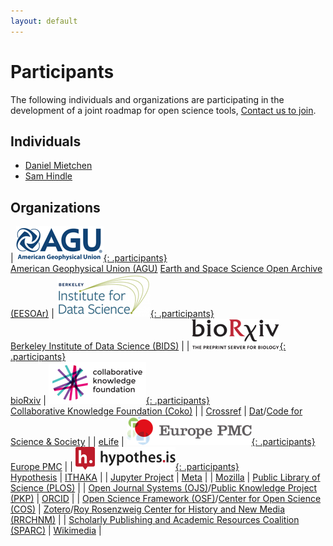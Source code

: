 ```yaml
---
layout: default
---
```


<style>
  td {
    border:none;
    padding: 1em;
  }
</style>

# Participants
The following individuals and organizations are participating in the development of a joint roadmap for open science tools, <a href="mailto:info@jrost.org" title="email JROST">Contact us to join</a>.

## Individuals
* [Daniel Mietchen](https://dsi.virginia.edu/people/daniel-mietchen)
* [Sam Hindle](https://twitter.com/hindlesamantha)

## Organizations

| [![American Geophysical Union (AGU) logo](/assets/img/AGU.png){: .participants}](https://sites.agu.org/)<br />[American Geophysical Union (AGU)](https://sites.agu.org/) [Earth and Space Science Open Archive (EESOAr)](https://www.essoar.org/) | [![Berkeley Institute of Data Science (BIDS) logo](/assets/img/BIDS.png){: .participants}](https://bids.berkeley.edu/)<br />[Berkeley Institute of Data Science (BIDS)](https://bids.berkeley.edu/) |
| [![bioRxiv logo](/assets/img/bioRxiv.png){: .participants}](https://www.biorxiv.org/)<br />[bioRxiv](https://www.biorxiv.org/) | [![Collaborative Knowledge Foundation (Coko) logo](/assets/img/Coko.png){: .participants}](https://coko.foundation/)<br />[Collaborative Knowledge Foundation (Coko)](https://coko.foundation/) |
| [Crossref](https://www.crossref.org/) | [Dat](https://datproject.org/)/[Code for Science & Society](https://codeforscience.org/) |
| [eLife](https://elifesciences.org/) | [![Europe PMC logo](/assets/img/EuropePMC.png){: .participants}](https://europepmc.org/)<br />[Europe PMC](https://europepmc.org/) |
| [![Hypothesis logo](/assets/img/Hypothesis.png){: .participants}](https://web.hypothes.is/)<br />[Hypothesis](https://web.hypothes.is/) | [ITHAKA](https://www.ithaka.org/) |
| [Jupyter Project](http://jupyter.org/) | [Meta](https://meta.com/) |
| [Mozilla](https://www.mozilla.org/﻿) | [Public Library of Science (PLOS)](https://www.plos.org/) |
| [Open Journal Systems (OJS)](https://pkp.sfu.ca/ojs/)/[Public Knowledge Project (PKP)](https://pkp.sfu.ca/) | [ORCID](https://orcid.org/) |
| [Open Science Framework (OSF)](https://osf.io/)/[Center for Open Science (COS)](https://cos.io/) | [Zotero](https://www.zotero.org/)/[Roy Rosenzweig Center for History and New Media (RRCHNM)](https://rrchnm.org/) |
| [Scholarly Publishing and Academic Resources Coalition (SPARC)](https://sparcopen.org/) | [Wikimedia](https://www.wikimedia.org/) |
